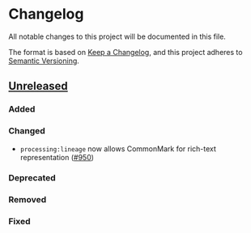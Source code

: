 # Changelog
All notable changes to this project will be documented in this file.

The format is based on [Keep a Changelog](https://keepachangelog.com/en/1.0.0/),
and this project adheres to [Semantic Versioning](https://semver.org/spec/v2.0.0.html).

## [Unreleased]

### Added

### Changed

- `processing:lineage` now allows CommonMark for rich-text representation ([#950](https://github.com/radiantearth/stac-spec/issues/950))

### Deprecated

### Removed

### Fixed

[Unreleased]: <https://github.com/stac-extensions/template/compare/v1.0.0...HEAD>
